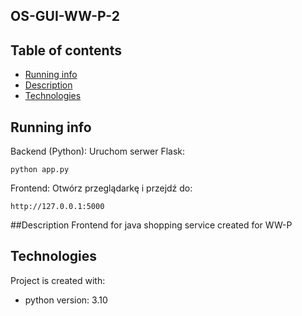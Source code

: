 ## OS-GUI-WW-P-2

## Table of contents
* [Running info](#running-info)
* [Description](#description)
* [Technologies](#technologies)

## Running info
Backend (Python): Uruchom serwer Flask:
```
python app.py
```
Frontend: Otwórz przeglądarkę i przejdź do:
```
http://127.0.0.1:5000 
```

##Description
Frontend for java shopping service created for WW-P
	
## Technologies
Project is created with:
* python version: 3.10